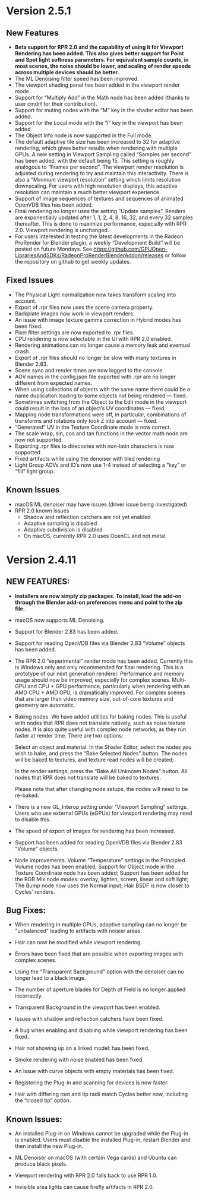 # Version 2.5.1

## New Features
-   **Beta support for RPR 2.0 and the capability of using it for Viewport Rendering has been added.  This also gives better support for Point and Spot light softness parameters.  For equivalent sample counts, in most scenes, the noise should be lower, and scaling of render speeds across multiple devices should be better.**
-   The ML Denoising filter speed has been improved.
-   The viewport shading panel has been added in the viewport render mode.
-   Support for “Multiply Add” in the Math node has been added (thanks to user cmdrf for their contribution).
-   Support for muting nodes with the “M” key in the shader editor has been added.
-   Support for the Local mode with the “/” key in the viewport has been added.
-   The Object Info node is now supported in the Full mode.
-   The default adaptive tile size has been increased to 32 for adaptive rendering, which gives better results when rendering with multiple GPUs.
A new setting in Viewport Sampling called “Samples per second” has been added, with the default being 15. This setting is roughly analogous to “Frames per second”. The viewport render resolution is adjusted during rendering to try and maintain this interactivity. There is also a “Minimum viewport resolution” setting which limits resolution downscaling. For users with high resolution displays, this adaptive resolution can maintain a much better viewport experience.
-   Support of image sequences of textures and sequences of animated OpenVDB files has been added.
-   Final rendering no longer uses the setting “Update samples”.  Renders are exponentially updated after 1, 1, 2, 4, 8, 16, 32, and every 32 samples thereafter.  This is done to maximize performance, especially with RPR 2.0.  Viewport rendering is unchanged.
-   For users interested in testing the latest developments in the Radeon ProRender for Blender plugin, a weekly “Development Build” will be posted on future Mondays. See https://github.com/GPUOpen-LibrariesAndSDKs/RadeonProRenderBlenderAddon/releases or follow the repository on github to get weekly updates.

## Fixed Issues
-   The Physical Light normalization  now takes transform scaling into account.
-   Export of .rpr files now uses the scene camera property.
-   Backplate images now work in viewport renders.
-   An issue with image texture gamma correction in Hybrid modes has been fixed.
-   Pixel filter settings are now exported to .rpr files.
-   CPU rendering is now selectable in the UI with RPR 2.0 enabled.
-   Rendering animations can no longer cause a memory leak and eventual crash.
-   Export of .rpr files should no longer be slow with many textures in Blender 2.83.
-   Scene sync and render times are now logged to the console.
-   AOV names in the config.json file exported with .rpr are no longer different from expected names.
-   When using collections of objects with the same name there could be a name duplication leading to some objects not being rendered — fixed.
-   Sometimes switching from the Object to the Edit mode in the viewport could result in the loss of an object’s UV coordinates — fixed.
-   Mapping node transformations were off, in particular, combinations of transforms and rotations only took Z into account — fixed.
-   “Generated” UV in the Texture Coordinate mode is now correct.
-   The scale wrap, sin, cos and tan functions in the vector math node are now not supported.
-   Exporting .rpr files to directories with non-latin characters is now supported
-   Fixed artifacts while using the denoiser with tiled rendering
-   Light Group AOVs and ID’s now use 1-4 instead of selecting a “key” or “fill” light group.

## Known Issues
-   macOS ML denoiser may have issues (driver issue being investigated)
-   RPR 2.0 known issues
    - Shadow and reflection catchers are not yet enabled
    - Adaptive sampling is disabled
    - Adaptive subdivision is disabled
    - On macOS, currently RPR 2.0 uses OpenCL and not metal.


# Version 2.4.11

## NEW FEATURES:

-   **Installers are now simply zip packages. To install, load the add-on through the Blender add-on preferences menu and point to the zip file.**
    
-   macOS now supports ML Denoising.
    
-   Support for Blender 2.83 has been added.
    
-   Support for reading OpenVDB files via Blender 2.83 “Volume” objects has been added.
    
-   The RPR 2.0 “experimental” render mode has been added. Currently this is Windows only and only recommended for final rendering. This is a prototype of our next generation renderer. Performance and memory usage should now be improved, especially for complex scenes. Multi-GPU and CPU + GPU performance, particularly when rendering with an AMD CPU + AMD GPU, is dramatically improved. For complex scenes that are larger than video memory size, out-of-core textures and geometry are automatic.
    
-   Baking nodes. We have added utilities for baking nodes. This is useful with nodes that RPR does not translate natively, such as noise texture nodes. It is also quite useful with complex node networks, as they run faster at render time. There are two options:
    
     Select an object and material. In the Shader Editor, select the nodes you wish to bake, and press the “Bake Selected Nodes” button. The nodes will be baked to textures, and texture read nodes will be created;
    
     In the render settings, press the “Bake All Unknown Nodes” button. All nodes that RPR does not translate will be baked to textures.
    
    Please note that after changing node setups, the nodes will need to be re-baked.

-   There is a new GL_Interop setting under “Viewport Sampling” settings. Users who use external GPUs (eGPUs) for viewport rendering may need to disable this.
    
-   The speed of export of images for rendering has been increased.
    
-   Support has been added for reading OpenVDB files via Blender 2.83 “Volume” objects.
    
-   Node improvements:
    Volume “Temperature” settings in the Principled Volume nodes has been enabled;
    Support for Object mode in the Texture Coordinate node has been added;
    Support has been added for the RGB Mix node modes: overlay, lighten, screen, linear and soft light;
    The Bump node now uses the Normal input;
    Hair BSDF is now closer to Cycles’ renders.
    

  

## Bug Fixes:

-   When rendering in multiple GPUs, adaptive sampling can no longer be "unbalanced" leading to artifacts with noisier areas.
    
-   Hair can now be modified while viewport rendering.
    
-   Errors have been fixed that are possible when exporting images with complex scenes.
    
-   Using the “Transparent Background” option with the denoiser can no longer lead to a black image.
    
-   The number of aperture blades for Depth of Field is no longer applied incorrectly.
    
-   Transparent Background in the viewport has been enabled.
    
-   Issues with shadow and reflection catchers have been fixed.
    
-   A bug when enabling and disabling while viewport rendering has been fixed.
    
-   Hair not showing up on a linked model: has been fixed.
    
-   Smoke rendering with noise enabled has been fixed.
    
-   An issue with curve objects with empty materials has been fixed.
    
-   Registering the Plug-in and scanning for devices is now faster.
    
-   Hair with differing root and tip radii match Cycles better now, including the “closed tip” option.
    

  
  

## Known Issues:

-   An installed Plug-in on Windows cannot be upgraded while the Plug-in is enabled. Users must disable the installed Plug-in, restart Blender and then install the new Plug-in.
    
-   ML Denoiser on macOS (with certain Vega cards) and Ubuntu can produce black pixels.
    
-   Viewport rendering with RPR 2.0 falls back to use RPR 1.0.
    
-   Invisible area lights can cause firefly artifacts in RPR 2.0.
